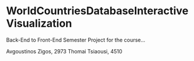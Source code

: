 # WorldCountriesDatabaseInteractiveVisualization
Back-End to Front-End 
Semester Project for the course...

Avgoustinos Zigos, 2973
Thomai Tsiaousi, 4510
